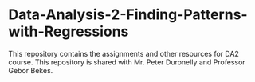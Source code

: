 # Data-Analysis-2-Finding-Patterns-with-Regressions
This repository contains the assignments and other resources for DA2 course.
This repository is shared with Mr. Peter Duronelly and Professor Gebor Bekes.
